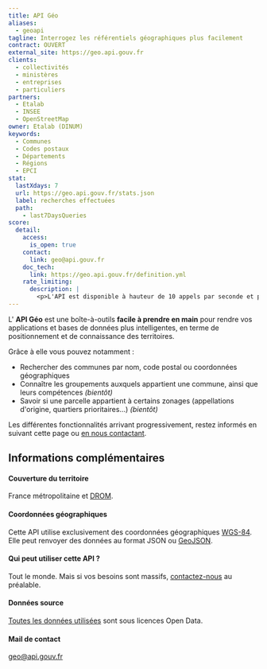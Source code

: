 ```yaml
---
title: API Géo
aliases:
  - geoapi
tagline: Interrogez les référentiels géographiques plus facilement
contract: OUVERT
external_site: https://geo.api.gouv.fr
clients:
  - collectivités
  - ministères
  - entreprises
  - particuliers
partners:
  - Etalab
  - INSEE
  - OpenStreetMap
owner: Etalab (DINUM)
keywords:
  - Communes
  - Codes postaux
  - Départements
  - Régions
  - EPCI
stat:
  lastXdays: 7
  url: https://geo.api.gouv.fr/stats.json
  label: recherches effectuées
  path:
    - last7DaysQueries
score:
  detail:
    access:
      is_open: true
    contact:
      link: geo@api.gouv.fr
    doc_tech:
      link: https://geo.api.gouv.fr/definition.yml
    rate_limiting:
      description: |
        <p>L'API est disponible à hauteur de 10 appels par seconde et par adresse IP.</p>
---
```


L' __API Géo__ est une boîte-à-outils __facile à prendre en main__ pour rendre vos applications et bases de données plus intelligentes, en terme de positionnement et de connaissance des territoires.

Grâce à elle vous pouvez notamment :

* Rechercher des communes par nom, code postal ou coordonnées géographiques
* Connaître les groupements auxquels appartient une commune, ainsi que leurs compétences _(bientôt)_
* Savoir si une parcelle appartient à certains zonages (appellations d'origine, quartiers prioritaires…) _(bientôt)_

Les différentes fonctionnalités arrivant progressivement, restez informés en suivant cette page ou [en nous contactant](mailto:geo@api.gouv.fr).

## Informations complémentaires

#### Couverture du territoire

France métropolitaine et [DROM](https://fr.wikipedia.org/wiki/D%C3%A9partement_et_r%C3%A9gion_d%27outre-mer).

#### Coordonnées géographiques

Cette API utilise exclusivement des coordonnées géographiques [WGS-84](https://fr.wikipedia.org/wiki/WGS_84).
Elle peut renvoyer des données au format JSON ou  [GeoJSON](http://geojson.org).

#### Qui peut utiliser cette API ?

Tout le monde. Mais si vos besoins sont massifs, [contactez-nous](mailto:geo@api.gouv.fr) au préalable.

#### Données source

[Toutes les données utilisées](https://github.com/etalab/api-communes#données-sources) sont sous licences Open Data.

#### Mail de contact

geo@api.gouv.fr
